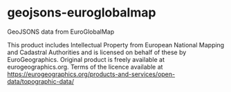 # geojsons-euroglobalmap
GeoJSONS data from EuroGlobalMap

This product includes Intellectual Property from European National Mapping and Cadastral Authorities and is licensed on behalf of these by EuroGeographics. Original product is freely available at eurogeographics.org. Terms of the licence available at https://eurogeographics.org/products-and-services/open-data/topographic-data/
